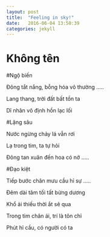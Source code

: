 ```yaml
---
layout: post
title:  "Feeling in sky!"
date:   2016-06-04 13:50:39
categories: jekyll
---
```

# Không tên

#Ngộ biến 

Đông tắt nắng, bỗng hóa vô thường
.....

Lang thang, trời đất bất tồn ta

Dĩ nhân vô định hồn lạc lối


#Lặng sâu

Nước ngừng chảy lá vẫn rơi

Lạ trong tim, ta tự hỏi

Đông tan xuân đến hoa có nở
.....

#Đạo kiệt

Tiếp bước chân mưu cầu hỉ sự 
.....

Đêm dài tăm tối tất bừng dương

Khổ ải thiếu thời ắt sẽ qua

Trong tim chân ái, trí là tôn chỉ

Phút hỉ cầu, có người có ta




